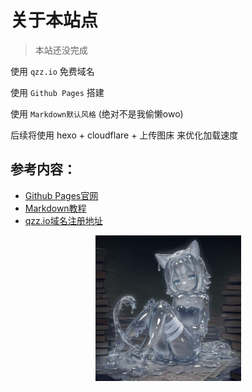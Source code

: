 # 关于本站点

> 本站还没完成

使用 `qzz.io` 免费域名

使用 `Github Pages` 搭建

使用 `Markdown默认风格` (绝对不是我偷懒owo)

后续将使用 hexo + cloudflare + 上传图床 来优化加载速度

## 参考内容：
- [Github Pages官网](https://pages.github.com/)
- [Markdown教程](https://markdown.com.cn/)
- [qzz.io域名注册地址](https://domain.digitalplat.org/)

<p align="center"><img src="images/OWO.jpg" width="233"/></p>
